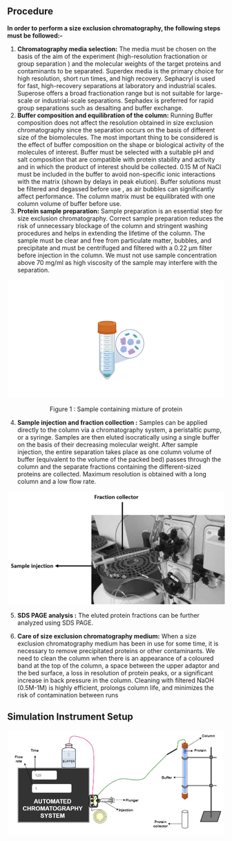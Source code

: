 ## Procedure

**In order to perform a size exclusion chromatography, the following steps must be followed:-** 

1.	**Chromatography media selection:** The media must be chosen on the basis of the aim of the experiment (high-resolution fractionation or group separation ) and the molecular weights of the target proteins and contaminants to be separated. Superdex media is the primary choice for high resolution, short run times, and high recovery. Sephacryl is used for fast, high-recovery separations at laboratory and industrial scales. Superose offers a broad fractionation range but is not suitable for large-scale or industrial-scale separations. Sephadex is preferred for rapid group separations such as desalting and buffer exchange.
2.	**Buffer composition and equilibration of the column:** Running Buffer composition does not affect the resolution obtained in size exclusion chromatography since the separation occurs on the basis of different size of the biomolecules. The most important thing to be considered is the effect of buffer composition on the shape or biological activity of the molecules of interest. Buffer must be selected with a suitable pH and salt composition that are compatible with protein stability and activity and in which the product of interest should be collected. 0.15 M of  NaCl must be included in the buffer to avoid non-specific ionic interactions with the matrix (shown by delays in peak elution). Buffer solutions must be filtered and degassed before use , as air bubbles can significantly affect performance. The column matrix must be equilibrated with one column volume of buffer before use.
3. **Protein sample preparation:** Sample preparation is an essential step for size exclusion chromatography. Correct sample preparation reduces the risk of unnecessary blockage of the column and stringent washing procedures and helps in extending the lifetime of the column. The sample must be clear and free from particulate matter, bubbles, and precipitate and must be centrifuged and filtered with a 0.22 µm filter before injection in the column. We must not use sample concentration above 70 mg/ml as high viscosity of the sample may interfere with the separation.


<div align="center">
<img src="./images/Sample containing mixture of protein.png" class="img-fluid">
<p>Figure 1  : Sample containing mixture of  protein</p>
</div>

4.	**Sample injection and fraction collection :**  Samples can be applied directly to the column via a chromatography system, a peristaltic pump, or a syringe.
Samples are then eluted isocratically using a single buffer on the basis of their decreasing molecular weight. After sample injection, the entire separation takes place as one column volume of buffer (equivalent to the volume of the packed bed) passes through the column and the separate fractions containing the different-sized proteins are collected. Maximum resolution is obtained with a long column and a low flow rate.




<div align="center">
<img src="./images/Sample injection and fraction collector.png" class="img-fluid">

</div>


5. **SDS PAGE analysis :** The eluted protein fractions can be further analyzed using SDS PAGE.




6. **Care of size exclusion chromatography medium:** When a size exclusion chromatography medium has been in use for some time, it is necessary to remove precipitated proteins or other contaminants. We need to clean the column when there is an appearance of a coloured band at the top of the column, a space between the upper adaptor and the bed surface,  a loss in resolution of protein peaks, or a significant increase in back pressure in the column. Cleaning with filtered NaOH (0.5M-1M)  is highly efficient, prolongs column life, and minimizes the risk of contamination between runs




## Simulation Instrument Setup

<div align="center">
<img src="./images/lsetupsimulation.png" class="img-fluid">

</div>
